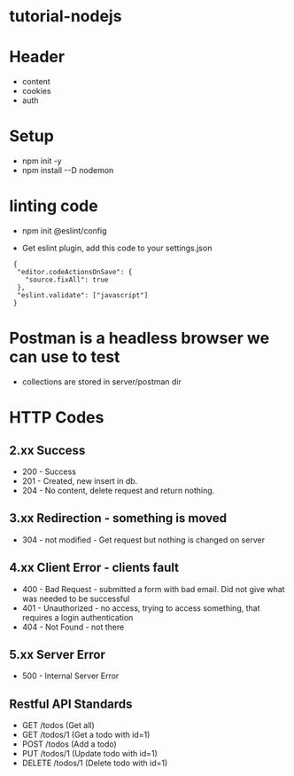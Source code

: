 # tutorial-nodejs

# Header

- content
- cookies
- auth

# Setup

- npm init -y
- npm install --D nodemon

# linting code

- npm init @eslint/config


- Get eslint plugin, add this code to your settings.json
```
 {
  "editor.codeActionsOnSave": {
    "source.fixAll": true
  },
  "eslint.validate": ["javascript"]
 }
 ```

# Postman is a headless browser we can use to test
- collections are stored in server/postman dir

# HTTP Codes

## 2.xx Success

- 200 - Success
- 201 - Created, new insert in db.
- 204 - No content, delete request and return nothing.

## 3.xx Redirection - something is moved

- 304 - not modified - Get request but nothing is changed on server

## 4.xx Client Error - clients fault

- 400 - Bad Request - submitted a form with bad email. Did not give what was needed to be successful
- 401 - Unauthorized - no access, trying to access something, that requires a login authentication
- 404 - Not Found - not there

## 5.xx Server Error

- 500 - Internal Server Error

## Restful API Standards

- GET /todos (Get all)
- GET /todos/1 (Get a todo with id=1)
- POST /todos (Add a todo)
- PUT /todos/1 (Update todo with id=1)
- DELETE /todos/1 (Delete todo with id=1)
